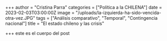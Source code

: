 +++
author = "Cristina Parra"
categories = ["Política a la CHILENA"]
date = 2023-02-03T03:00:00Z
image = "/uploads/la-izquierda-ha-sido-vencida-otra-vez.JPG"
tags = ["Análisis comparativo", "Temporal", "Contingencia nacional"]
title = "El estado chileno y las crisis"

+++
este es el cuerpo del post